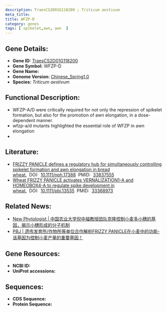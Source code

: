 ```yaml
---
description: TraesCS2D01G118200 ; Triticum aestivum
meta_title:
title: WFZP-D
category: genes
tags: [ spikelet,awn, awn  ]
---
```


## Gene Details:
- **Gene ID:**	[TraesCS2D01G118200](https://www.maizegdb.org/gene_center/gene/TraesCS2D01G118200)
- **Gene Symbol:** WFZP-D
- **Gene Name:** 
- **Genome Version:** [Chinese_Spring1.0](https://www.maizegdb.org/genome/assembly/Chinese_Spring1.0)
- **Species:** *Triticum aestivum*

## Functional Description:
   - WFZP-A/D were critically required for not only the repression of spikelet formation, but also for the promotion of awn elongation, in a dose-dependent manner.
   -  wfzp-a/d mutants highlighted the essential role of WFZP in awn elongation
   - 

## Literature:
   - [FRIZZY PANICLE defines a regulatory hub for simultaneously controlling spikelet formation and awn elongation in bread wheat.]( https://nph.onlinelibrary.wiley.com/doi/10.1111/nph.17388)&nbsp;&nbsp;DOI:&nbsp;&nbsp;[10.1111/nph.17388](https://nph.onlinelibrary.wiley.com/doi/10.1111/nph.17388)&nbsp;&nbsp;PMID:&nbsp;&nbsp;[33837555](https://pubmed.ncbi.nlm.nih.gov/33837555/)
   - [Wheat FRIZZY PANICLE activates VERNALIZATION1-A and HOMEOBOX4-A to regulate spike development in wheat.]( https://onlinelibrary.wiley.com/doi/10.1111/pbi.13535)&nbsp;&nbsp;DOI:&nbsp;&nbsp;[10.1111/pbi.13535](https://onlinelibrary.wiley.com/doi/10.1111/pbi.13535)&nbsp;&nbsp;PMID:&nbsp;&nbsp;[33368973](https://pubmed.ncbi.nlm.nih.gov/33368973/)

## Related News:
   - [New Phytologist | 中国农业大学倪中福教授团队克隆控制小麦多小穗的基因，揭示小穗形成的分子机制](https://mp.weixin.qq.com/s?__biz=Mzg3MDEwNDEyMg==&mid=2247508240&idx=3&sn=99389891f66648bb6b5a7a2e3ea3a188&chksm=ce900c45f9e78553ec6de0c03263f933eb57a8fd236926cc98ff19d06b890606c8e355011512&scene=27#wechat_redirect)
   - [PBJ | 遗传发育所/作物所等单位合作解析FRIZZY PANICLE在小麦中的功能- 该基因为控制小麦产量的重要基因！](https://mp.weixin.qq.com/s?__biz=Mzg3MDEwNDEyMg==&mid=2247502581&idx=1&sn=566fa6f2f4c15964ad35d44f54f875ac&chksm=ce9067a0f9e7eeb631c7636636ce5a90cd9d4b4f3ef5f68c53212ed814230e8bb3ee8786c31d&scene=27#wechat_redirect)

## Gene Resources:
- **NCBI ID:** [](https://www.ncbi.nlm.nih.gov/gene/?term=)
- **UniProt accessions:** [](https://www.uniprot.org/uniprotkb//entry)

## Sequences:
- **CDS Sequence:**
- **Protein Sequence:**
